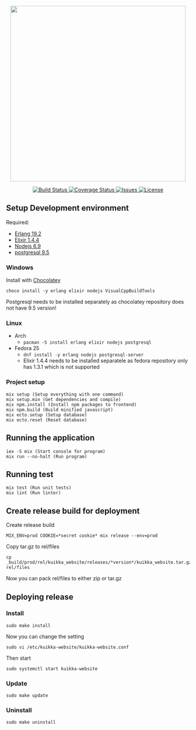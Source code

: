 <p align="center">
    <img src="https://cdn.rawgit.com/osasto-kuikka/KGE/master/extras/logo.svg" width="480">
</p>

<p align="center">
    <a href="https://travis-ci.org/osasto-kuikka/kuikka-website">
        <img src="https://img.shields.io/travis/osasto-kuikka/kuikka-website.svg?style=flat-square&label=Build" alt="Build Status">
    </a>
    <a href='https://coveralls.io/github/osasto-kuikka/kuikka-website?branch=master'>
      <img src='https://coveralls.io/repos/github/osasto-kuikka/kuikka-website/badge.svg?branch=master' alt='Coverage Status' />
    </a>
    <a href="https://github.com/osasto-kuikka/kuikka-website/issues">
        <img src="https://img.shields.io/github/issues-raw/osasto-kuikka/kuikka-website.svg?style=flat-square&label=Issues" alt="Issues">
    </a>
    <a href="https://github.com/osasto-kuikka/kuikka-website/blob/master/LICENSE">
        <img src="https://img.shields.io/badge/License-GPLv2-red.svg?style=flat-square" alt="License">
    </a>
</p>

## Setup Development environment
Required:
* [Erlang 19.2](http://www.erlang.org/)
* [Elixir 1.4.4](http://elixir-lang.org/)
* [Nodejs 6.9](https://nodejs.org/en/)
* [postgresql 9.5](https://www.postgresql.org/)

### Windows
Install with [Chocolatey](https://chocolatey.org/install)
```
choco install -y erlang elixir nodejs VisualCppBuildTools
```
Postgresql needs to be installed separately as chocolatey repository
does not have 9.5 version!

### Linux
* Arch
  * `pacman -S install erlang elixir nodejs postgresql`
* Fedora 25
  * `dnf install -y erlang nodejs postgresql-server`
  * Elixir 1.4.4 needs to be installed separatele as fedora
    repository only has 1.3.1 which is not supported

### Project setup
```
mix setup (Setup everything with one command)
mix setup.min (Get dependencies and compile)
mix npm.install (Install npm packages to frontend)
mix npm.build (Build minified javascript)
mix ecto.setup (Setup database)
mix ecto.reset (Reset database)
```

## Running the application
```
iex -S mix (Start console for program)
mix run --no-halt (Run program)
```

## Running test
```
mix test (Run unit tests)
mix lint (Run linter)
```

## Create release build for deployment
Create release build
```
MIX_ENV=prod COOKIE=*secret cookie* mix release --env=prod
```
Copy tar.gz to rel/files
```
cp _build/prod/rel/kuikka_website/releases/*version*/kuikka_website.tar.gz
rel/files
```
Now you can pack rel/files to either zip or tar.gz

## Deploying release

### Install
```
sudo make install
```
Now you can change the setting
```
sudo vi /etc/kuikka-website/kuikka-website.conf
```
Then start
```
sudo systemctl start kuikka-website
```

### Update
```
sudo make update
```

### Uninstall
```
sudo make uninstall
```
